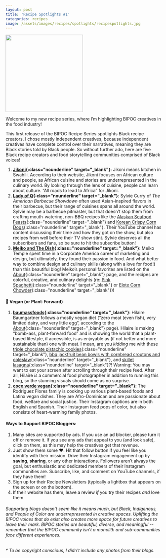```yaml
---
layout: post
title: 'Recipe Spotlights #1'
categories: recipes
image: /assets/images/recipes/spotlights/recipespotlights.jpg
---
```

<div class="singleimagecontainer">
  <img src="{{ page.image }}" height="250px" class="image">
</div>

Welcome to my new recipe series, where I’m highlighting BIPOC creatives in the food industry! 

This first release of the BIPOC Recipe Series spotlights Black recipe creators. I chose mostly independent creatives, because independent creatives have complete control over their narratives, meaning they are Black stories told by Black people. So without further ado, here are five Black recipe creators and food storytelling communities comprised of Black voices!

1. **[Jikoni](https://jikoni.co/recipes/){:class="nounderline" target="_blank"}**: Jikoni means kitchen in Swahili. According to their website, Jikoni focuses on African culture and people, as African cuisine and stories are underrepresented in the culinary world. By looking through the lens of cuisine, people can learn about culture. “All roads to lead to Africa” for Jikoni. 
1. **[Lady of Q](https://www.youtube.com/channel/UCc8n9VxRO2ei45mXzZAJluA/videos){:class="nounderline" target="_blank"}**: Sylvie Curry of *The American Barbecue Showdown* often used Asian-inspired flavors in their barbecue, but their range of cuisines spans all around the world. Sylvie may be a barbecue pitmaster, but that doesn’t stop them from crafting mouth-watering, non-BBQ recipes like the [Alaskan Seafood Feasts](https://youtu.be/4FHmPPgP6MA){:class="nounderline" target="_blank"} and [Korean Crispy Corn Dogs](https://youtu.be/DRN3Iyw9O1o){:class="nounderline" target="_blank"}. Their YouTube channel has content discussing their time and how they got on the show, but also recipes from well before their TV show stint. Sylvie deserves all the subscribers and fans, so be sure to hit the subscribe button!
1. **[Meiko and The Dish](https://meikoandthedish.com/tag/recipe/){:class="nounderline" target="_blank"}**: Meiko Temple spent time in a Corporate America career of marketing and design, but ultimately, they found their passion in food. And what better way to combine design and culinary skills (along with a love for food!) than this beautiful blog! Meiko’s personal favorites are listed on the [About](https://meikoandthedish.com/about-meiko/){:class="nounderline" target="_blank"} page, and the recipes are colorful, creative, and culinary delights (re: [Pink Spaghetti](https://meikoandthedish.com/pink-spaghetti-beet-pesto/){:class="nounderline" target="_blank"} or [Elote Corn Chowder](https://meikoandthedish.com/elote-corn-chowder/){:class="nounderline" target="_blank"})!

#### 🌱 Vegan (or Plant-Forward)
1. **[baumassfoods](https://www.baumassfoods.com/category/recipes/){:class="nounderline" target="_blank"}**: Hilaire Baumgartner follows a mostly vegan diet (“zero meat (even fish), very limited dairy, and very little egg”, according to the [About](https://www.baumassfoods.com/about/){:class="nounderline" target="_blank"} page). Hilaire is making “bomb-ass, plant-forward food” and is showing the world that a plant-based lifestyle, if accessible, is as enjoyable as (if not better and more sustainable than) one with meat. I mean, are you *kidding* me with these [triple chocolate pistachio cookies](https://www.baumassfoods.com/triple-chocolate-pistachio-cookies/){:class="nounderline" target="_blank"}, [bbq jackfruit bean bowls with cornbread croutons and coleslaw](https://www.baumassfoods.com/bbq-jackfruit-bean-bowls-with-cornbread-croutons-and-coleslaw/){:class="nounderline" target="_blank"}, and [skillet lasagna](https://www.baumassfoods.com/20-minute-creamy-skillet-lasagna/){:class="nounderline" target="_blank"}?! Warning: You may want to eat your screen after scrolling through their recipe feed. After all, Hilaire *is* a commercial food photographer in addition to running this blog, so the stunning visuals should come as no surprise. 
1. **[coco verde vegan](https://www.cocoverdevegan.com/food-blog){:class="nounderline" target="_blank"}**: The Rodriguez Flores family is cooking up various plant-based foods and Latinx vegan dishes. They are Afro-Dominican and are passionate about food, welfare and social justice. Their Instagram captions are in both English and Spanish. Their Instagram feed pops of color, but also consists of heart-warming family photos. 

#### Ways to Support BIPOC Bloggers:

1. Many sites are supported by ads. If you use an ad blocker, please turn it off or remove it. If you see any ads that appeal to you (and look safe), click on them, as this may help the creatives get that revenue. 
1. Just show them some ❤️. Hit that follow button if you feel like you identify with their mission. Drive their Instagram engagement up by **saving**, **sharing**, or any other interactions. Followers aren’t always the goal, but enthusiastic and dedicated members of their Instagram communities are. Subscribe, like, and comment on YouTube channels, if they have them!
1. Sign up for their Recipe Newsletters (typically a lightbox that appears on the screen or on the bottom). 
1. If their website has them, leave a review *if* you try their recipes *and* love them. 

###### Supporting blogs doesn’t seem like it means much, but Black, Indigenous, and People of Color are underrepresented in creative spaces. Uplifting the BIPOC voices that do exist also creates more space for future creatives to leave their mark. BIPOC stories are beautiful, diverse, and meaningful -- remember that the BIPOC community isn’t a monolith and sub-communities face different experiences. 

###### * To be copyright conscious, I didn't include any photos from their blogs. 